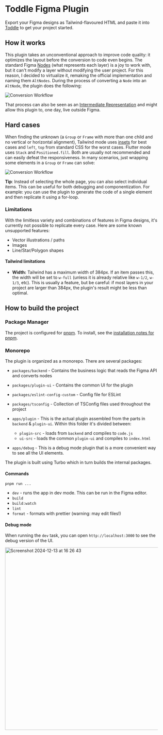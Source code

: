 # Toddle Figma Plugin

<!-- <p align="center"> -->
<!-- <a href="https://www.figma.com/community/plugin/842128343887142055"><img src="assets/badge.png" height="60"/></a> -->
<!-- </p> -->

Export your Figma designs as Tailwind-flavoured HTML and paste it into [Toddle](https://toddle.dev) to get your project started.

## How it works

This plugin takes an unconventional approach to improve code quality: it optimizes the layout before the conversion to code even begins. The standard Figma [Nodes](https://www.figma.com/plugin-docs/api/nodes/) (what represents each layer) is a joy to work with, but it can't modify a layer without modifying the user project. For this reason, I decided to virtualize it, remaking the official implementation and naming them `AltNodes`. During the process of converting a `Node` into an `AltNode`, the plugin does the following:

![Conversion Workflow](assets/workflow.png)

That process can also be seen as an [Intermediate Representation](https://en.wikipedia.org/wiki/Intermediate_representation) and might allow this plugin to, one day, live outside Figma.

## Hard cases

When finding the unknown (a `Group` or `Frame` with more than one child and no vertical or horizontal alignment), Tailwind mode uses [insets](https://tailwindcss.com/docs/top-right-bottom-left/#app) for best cases and `left`, `top` from standard CSS for the worst cases. Flutter mode uses `Stack` and `Positioned.fill`. Both are usually not recommended and can easily defeat the responsiveness. In many scenarios, just wrapping some elements in a `Group` or `Frame` can solve:

![Conversion Workflow](assets/examples.png)

**Tip**: Instead of selecting the whole page, you can also select individual items. This can be useful for both debugging and componentization. For example: you can use the plugin to generate the code of a single element and then replicate it using a for-loop.

### Limitations

With the limitless variety and combinations of features in Figma designs, it's currently not possible to replicate every case. Here are some known unsupported features:

- Vector illustrations / paths
- Images
- Line/Star/Polygon shapes

#### Tailwind limitations

- **Width:** Tailwind has a maximum width of 384px. If an item passes this, the width will be set to `w-full` (unless it is already relative like `w-1/2`, `w-1/3`, etc). This is usually a feature, but be careful: if most layers in your project are larger than 384px, the plugin's result might be less than optimal.

## How to build the project

### Package Manager

The project is configured for [pnpm](https://pnpm.io/). To install, see the [installation notes for pnpm](https://pnpm.io/installation).

### Monorepo

The plugin is organized as a monorepo. There are several packages:

- `packages/backend` - Contains the business logic that reads the Figma API and converts nodes
- `packages/plugin-ui` - Contains the common UI for the plugin
- `packages/eslint-config-custom` - Config file for ESLint
- `packages/tsconfig` - Collection of TSConfig files used throughout the project

- `apps/plugin` - This is the actual plugin assembled from the parts in `backend` & `plugin-ui`. Within this folder it's divided between:
  - `plugin-src` - loads from `backend` and compiles to `code.js`
  - `ui-src` - loads the common `plugin-ui` and compiles to `index.html`
- `apps/debug` - This is a debug mode plugin that is a more convenient way to see all the UI elements.

The plugin is built using Turbo which in turn builds the internal packages.

#### Commands

`pnpm run ...`

- `dev` - runs the app in dev mode. This can be run in the Figma editor.
- `build`
- `build:watch`
- `lint`
- `format` - formats with prettier (warning: may edit files!)

#### Debug mode

When running the `dev` task, you can open `http://localhost:3000` to see the debug version of the UI.

<img width="600" alt="Screenshot 2024-12-13 at 16 26 43" src="https://github.com/user-attachments/assets/427fb066-70e1-47bd-8718-51f7f4d83e35" />
